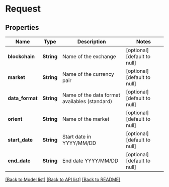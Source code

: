 # Request

## Properties
Name | Type | Description | Notes
------------ | ------------- | ------------- | -------------
**blockchain** | **String** | Name of the exchange | [optional] [default to null]
**market** | **String** | Name of the currency pair | [optional] [default to null]
**data_format** | **String** | Name of the data format availables (standard) | [optional] [default to null]
**orient** | **String** | Name of the market | [optional] [default to null]
**start_date** | **String** | Start date in YYYY/MM/DD | [optional] [default to null]
**end_date** | **String** | End date YYYY/MM/DD | [optional] [default to null]

[[Back to Model list]](../README.md#documentation-for-models) [[Back to API list]](../README.md#documentation-for-api-endpoints) [[Back to README]](../README.md)


